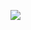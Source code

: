 [<img src="https://e7.pngegg.com/pngimages/830/655/png-clipart-red-and-white-play-logo-play-red-button-icons-logos-emojis-play-buttons.png">]([https://www.youtube.com/embed/TPqKXQM0XR4](https://youtu.be/-zxtbwGogyY)])
